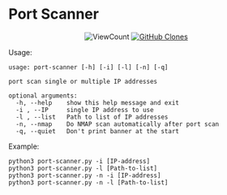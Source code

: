 <h1> Port Scanner </h1>


<p align="center">
    <img alt="ViewCount" src="https://views.whatilearened.today/views/github/lSANCHOl/port-scanner.svg">
    <a href="https://github.com/lSANCHOl/port-scanner"><img alt="GitHub Clones" src="https://img.shields.io/badge/dynamic/json?color=success&label=Clone&query=count&url=https://github.com/lSANCHOl/port-scanner/blob/master/clone.json?raw=True&logo=github"></a>

</p>

Usage:
```
usage: port-scanner [-h] [-i] [-l] [-n] [-q]

port scan single or multiple IP addresses

optional arguments:
  -h, --help    show this help message and exit
  -i , --IP     single IP address to use
  -l , --list   Path to list of IP addresses
  -n, --nmap    Do NMAP scan automatically after port scan
  -q, --quiet   Don't print banner at the start
```


Example:
```
python3 port-scanner.py -i [IP-address]
python3 port-scanner.py -l [Path-to-list]
python3 port-scanner.py -n -i [IP-address] 
python3 port-scanner.py -n -l [Path-to-list]
```
